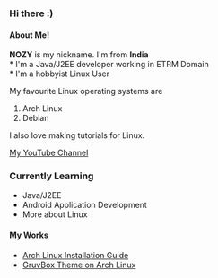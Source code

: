### Hi there :)<br>

#### About Me!
<p> <b>NOZY</b> is my nickname. I'm from <b>India</b> <br>
* I'm a Java/J2EE developer working in ETRM Domain<br>
* I'm a hobbyist Linux User <br>

My favourite Linux operating systems are <br>
  1. Arch Linux <br>
  2. Debian <br>
  
I also love making tutorials for Linux.<br> </p>
 [My YouTube Channel](https://www.youtube.com/channel/UCz4qSiJf76CDsCyVpz-M9sg)

### Currently Learning
* Java/J2EE
* Android Application Development
* More about Linux

#### My Works
- [Arch Linux Installation Guide](https://github.com/geeknozy/Arch-Linux-Installation-Guide)
- [GruvBox Theme on Arch Linux](https://github.com/geeknozy/Arch-BSPWM)
